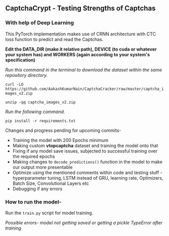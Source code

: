 ## CaptchaCrypt - Testing Strengths of Captchas
### With help of Deep Learning

This PyTorch implementation makes use of CRNN architecture with CTC loss function to predict and read the Captchas.

**Edit the DATA_DIR (make it relative path), DEVICE (to cuda or whatever your system has) and WORKERS (again according to your system's specification)**


*Run this command in the terminal to download the dataset within the same repository directory.*

`curl -LO https://github.com/AakashKumarNain/CaptchaCracker/raw/master/captcha_images_v2.zip`

`unzip -qq captcha_images_v2.zip`

*Run the following command.*

`pip install -r requirements.txt`

Changes and progress pending for upcoming commits- 
- Training the model with 200 Epochs minimum
- Making custom **vtopcaptcha** dataset and training the model onto that
- Fixing if any model save issues, subjected to successful training over the required epochs
- Making changes to `decode_predictions()` function in the model to make our output more presentable
- Optimize using the mentioned comments within code and testing stuff - hyperparameter tuning, LSTM instead of GRU, learning rate, Optimizers, Batch Size, Convolutional Layers etc
- Debugging if any errors


### How to run the model-
Run the `train.py` script for model training.

*Possible errors- model not getting saved or getting a pickle TypeError after training*

